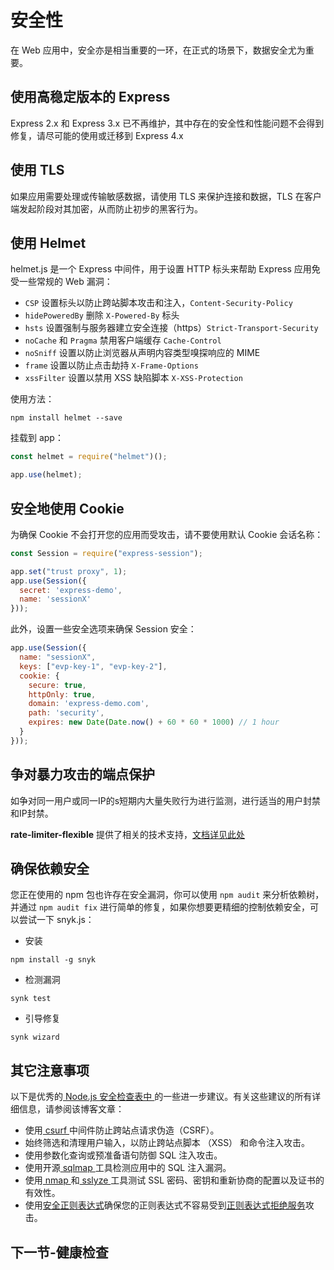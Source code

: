 # 安全性

在 Web 应用中，安全亦是相当重要的一环，在正式的场景下，数据安全尤为重要。

## 使用高稳定版本的 Express

Express 2.x 和 Express 3.x 已不再维护，其中存在的安全性和性能问题不会得到修复，请尽可能的使用或迁移到 Express 4.x

## 使用 TLS

如果应用需要处理或传输敏感数据，请使用 TLS 来保护连接和数据，TLS 在客户端发起阶段对其加密，从而防止初步的黑客行为。

## 使用 Helmet

helmet.js 是一个 Express 中间件，用于设置 HTTP 标头来帮助 Express 应用免受一些常规的 Web 漏洞：
- `CSP` 设置标头以防止跨站脚本攻击和注入，`Content-Security-Policy`
- `hidePoweredBy` 删除 `X-Powered-By` 标头
- `hsts` 设置强制与服务器建立安全连接（https）`Strict-Transport-Security`
- `noCache` 和 `Pragma` 禁用客户端缓存 `Cache-Control`
- `noSniff` 设置以防止浏览器从声明内容类型嗅探响应的 MIME
- `frame` 设置以防止点击劫持 `X-Frame-Options`
- `xssFilter` 设置以禁用 XSS 缺陷脚本 `X-XSS-Protection`

使用方法：
```shell
npm install helmet --save
```
挂载到 app：
```javascript
const helmet = require("helmet")();

app.use(helmet);
```

## 安全地使用 Cookie

为确保 Cookie 不会打开您的应用而受攻击，请不要使用默认 Cookie 会话名称：
```javascript
const Session = require("express-session");

app.set("trust proxy", 1);
app.use(Session({
  secret: 'express-demo',
  name: 'sessionX'
}));
```
此外，设置一些安全选项来确保 Session 安全：
```javascript
app.use(Session({
  name: "sessionX",
  keys: ["evp-key-1", "evp-key-2"],
  cookie: {
    secure: true,
    httpOnly: true,
    domain: 'express-demo.com',
    path: 'security',
    expires: new Date(Date.now() + 60 * 60 * 1000) // 1 hour
  }
}));
```

## 争对暴力攻击的端点保护

如争对同一用户或同一IP的s短期内大量失败行为进行监测，进行适当的用户封禁和IP封禁。

**rate-limiter-flexible** 提供了相关的技术支持，[文档详见此处](https://github.com/animir/node-rate-limiter-flexible/wiki/Overall-example#login-endpoint-protection)

## 确保依赖安全

您正在使用的 npm 包也许存在安全漏洞，你可以使用 `npm audit` 来分析依赖树，并通过 `npm audit fix` 进行简单的修复，如果你想要更精细的控制依赖安全，可以尝试一下 snyk.js：

- 安装
```shell
npm install -g snyk
```
- 检测漏洞
```shell
synk test
```
- 引导修复
```shell
synk wizard
```

## 其它注意事项

以下是优秀的[ Node.js 安全检查表中 ](https://blog.risingstack.com/node-js-security-checklist/)的一些进一步建议。有关这些建议的所有详细信息，请参阅该博客文章：
- 使用[ csurf ](https://www.npmjs.com/package/csurf)中间件防止跨站点请求伪造（CSRF）。
- 始终筛选和清理用户输入，以防止跨站点脚本 （XSS） 和命令注入攻击。
- 使用参数化查询或预准备语句防御 SQL 注入攻击。
- 使用开源[ sqlmap ](http://sqlmap.org/)工具检测应用中的 SQL 注入漏洞。
- 使用[ nmap ](https://nmap.org/)和[ sslyze ](https://github.com/nabla-c0d3/sslyze)工具测试 SSL 密码、密钥和重新协商的配置以及证书的有效性。
- 使用[安全正则表达式](https://www.npmjs.com/package/safe-regex)确保您的正则表达式不容易受到[正则表达式拒绝服务](https://www.owasp.org/index.php/Regular_expression_Denial_of_Service_-_ReDoS)攻击。

## 下一节-健康检查
